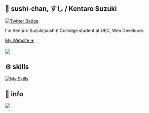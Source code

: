 ## 🍣 sushi-chan, すし / Kentaro Suzuki
[![Twitter Badge](https://img.shields.io/badge/twitter-%40sushi__chan__sub-blue?style=for-the-badge&logo=twitter)](https://x.com/sushi_chan_sub)

I'm Kentaro Suzuki(sushi)! Colledge student at UEC, Web Developer.

[My Website ✈️](https://www.sushichan.live)

<!-- github-readme-stats -->
<picture>
<source
  srcset="https://github-readme-stats-two-xi-45.vercel.app/api?username=sushi-chaaaan&show_icons=true&theme=dark"
  media="(prefers-color-scheme: dark)"
/>
<source
  srcset="https://github-readme-stats-two-xi-45.vercel.app/api?username=sushi-chaaaan&show_icons=true"
  media="(prefers-color-scheme: light), (prefers-color-scheme: no-preference)"
/>
<img src="https://github-readme-stats-two-xi-45.vercel.app/api?username=sushi-chaaaan&show_icons=true" />
</picture>

## ⚙️ skills
[![My Skills](https://skillicons.dev/icons?theme=light&perline=5&i=html,css,tailwind,js,ts,nextjs,react,astro,nodejs,vite,workers,cloudflare,py,docker,git,github,githubactions,discord,twitter,vscode)](https://skillicons.dev)

## 🤔 info

<picture>
<source
  srcset="https://github-readme-stats-two-xi-45.vercel.app/api/top-langs?username=sushi-chaaaan&theme=dark&hide=c,tex,jupyter%20notebook,python"
  media="(prefers-color-scheme: dark)"
/>
<source
  srcset="https://github-readme-stats-two-xi-45.vercel.app/api/top-langs?username=sushi-chaaaan&hide=c,tex,jupyter%20notebook,python"
  media="(prefers-color-scheme: light), (prefers-color-scheme: no-preference)"
/>
<img src="https://github-readme-stats-two-xi-45.vercel.app/api/top-langs?username=sushi-chaaaan&hide=c,tex,jupyter%20notebook,python" />
</picture>
<!-- github-readme-stats -->
